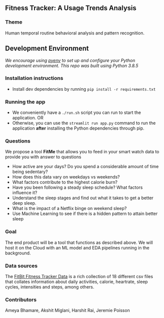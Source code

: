 ## Fitness Tracker: A Usage Trends Analysis

### Theme 
Human temporal routine behavioral analysis and pattern recognition.

## Development Environment
*We encourage using [pyenv](https://github.com/pyenv/pyenv) to set up and configure your Python development environment.*
*This repo was built using Python 3.8.5*

### Installation instructions
- Install dev dependencies by running `pip install -r requirements.txt`

### Running the app
- We conveniently have a `./run.sh` script you can run to start the application. 
OR
- Otherwise, you can use the `streamlit run app.py` command to run the application **after** installing the Python dependencies through pip.


### Questions
We propose a tool **FitMe** that allows you to feed in your smart watch data to provide you with answer to questions
* How active are your days? Do you spend a considerable amount of time being sedentary?
* How does this data vary on weekdays vs weekends?
* What factors contribute to the highest calorie burn?
* Have you been following a steady sleep schedule? What factors influence it?
* Understand the sleep stages and find out what it takes to get a better deep sleep.
* What is the impact of a Netflix binge on weekend sleep?
* Use Machine Learning to see if there is a hidden pattern to attain better sleep

### Goal
The end product will be a tool that functions as described above. We will host it on the Cloud with an ML model and EDA pipelines running in the background. 

### Data sources
The [FitBit Fitness Tracker Data](https://www.kaggle.com/datasets/arashnic/fitbit) is a rich collection of 18 different csv files that collates information about daily activities, calorie, heartrate, sleep cycles, intensities and steps, among others.

### Contributors
Ameya Bhamare, Akshit Miglani, Harshit Rai, Jeremie Poisson
